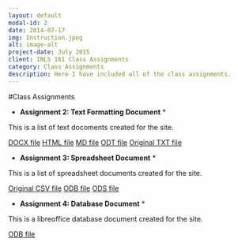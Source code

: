 ```yaml
---
layout: default
modal-id: 2
date: 2014-07-17
img: Instruction.jpeg
alt: image-alt
project-date: July 2015
client: INLS 161 Class Assignments
category: Class Assignments
description: Here I have included all of the class assignments.
---
```


#Class Assignments

* **Assignment 2: Text Formatting Document** *

This is a list of text docoments created for the site.

<a href="{{ almesa29.github.io}}/content/AliceInWonderland.docx" target="_blank"> DOCX file</a>
<a href="{{ almesa29.github.io}}/content/AliceInWonderland.html" target="_blank"> HTML file</a>
<a href="{{ almesa29.github.io}}/content/AliceInWonderland.md.zip" target="_blank"> MD file</a>
<a href="{{ almesa29.github.io}}/content/AliceInWonderland.odt" target="_blank"> ODT file</a>
<a href="{{ almesa29.github.io}}/content/AliceInWonderland.txt" target="_blank">Original TXT file</a>

* **Assignment 3: Spreadsheet Document** *

This is a list of spreadsheet documents created for the site.

<a href="{{ almesa29.github.io}}/content/class-data.csv" target="_blank">Original CSV file</a>
<a href="{{ almesa29.github.io}}/content/class-data.odb" target="_blank"> ODB file</a>
<a href="{{ almesa29.github.io}}/content/class-data.ods" target="_blank"> ODS file</a>

* **Assignment 4: Database Document** *

This is a libreoffice database document created for the site.

<a href="{{ almesa29.github.io}}/content/inls161-books-db.odb" target="_blank"> ODB file</a>
